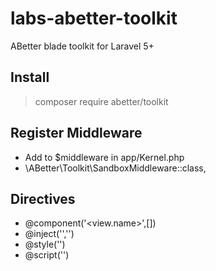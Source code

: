 # labs-abetter-toolkit

ABetter blade toolkit for Laravel 5+

## Install
> composer require abetter/toolkit

## Register Middleware
- Add to $middleware in app/Kernel.php
- \ABetter\Toolkit\SandboxMiddleware::class,

## Directives
- @component('<view.name>',[<variables>])
- @inject('<variable>','<relative-class-file>')
- @style('<relative-filename>')
- @script('<relative-filename>')
